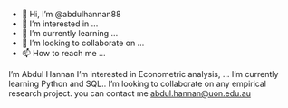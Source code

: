 - 👋 Hi, I’m @abdulhannan88
- 👀 I’m interested in ...
- 🌱 I’m currently learning ...
- 💞️ I’m looking to collaborate on ...
- 📫 How to reach me ...

<!---
abdulhannan88/abdulhannan88 is a ✨ special ✨ repository because its `README.md` (this file) appears on your GitHub profile.
You can click the Preview link to take a look at your changes.
--->
I’m Abdul Hannan
I’m interested in Econometric analysis, ...
 I’m currently learning Python and SQL..
I’m looking to collaborate on any empirical research project.
you can contact me abdul.hannan@uon.edu.au
